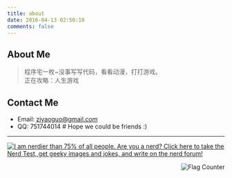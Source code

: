 ```yaml
---
title: about
date: 2016-04-13 02:50:19
comments: false
---
```


## About Me


> 程序宅一枚~没事写写代码，看看动漫，打打游戏。  
> 正在攻略：人生游戏


## Contact Me

- Email: ziyaoguo@gmail.com  
- QQ: 751744014  # Hope we could be friends :)

--------



<a href="http://www.nerdtests.com/ft_nq.php">
<img src="http://www.nerdtests.com/images/ft/nq/1544a3365a.gif" alt="I am nerdier than 75% of all people. Are you a nerd? Click here to take the Nerd Test, get geeky images and jokes, and write on the nerd forum!" align="middle"></a>

<a href="http://s11.flagcounter.com/more/QPCC"><img src="http://s11.flagcounter.com/count2/QPCC/bg_FFFFFF/txt_000000/border_CCCCCC/columns_2/maxflags_10/viewers_0/labels_0/pageviews_0/flags_0/percent_0/" alt="Flag Counter" border="0" style="float:right"></a>